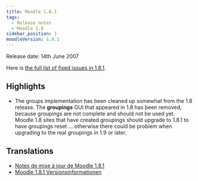 ```yaml
---
title: Moodle 1.8.1
tags:
  - Release notes
  - Moodle 1.8
sidebar_position: 1
moodleVersion: 1.8.1
---
```

Release date: 14th June 2007

Here is [the full list of fixed issues in 1.8.1](http://tracker.moodle.org/secure/ReleaseNote.jspa?version=10213&styleName=Html&projectId=10011).

## Highlights

- The groups implementation has been cleaned up somewhat from the 1.8 release.  The **groupings** GUI that appeared in 1.8 has been removed, because groupings are not complete and should not be used yet.  Moodle 1.8 sites that have created groupings should upgrade to 1.8.1 to have groupings reset ... otherwise there could be problem when upgrading to the real groupings in 1.9 or later.

## Translations

- [Notes de mise à jour de Moodle 1.8.1](https://docs.moodle.org/fr/Notes_de_mise_à_jour_de_Moodle_1.8.1)
- [Moodle 1.8.1 Versionsinformationen](https://docs.moodle.org/de/Moodle_1.8.1_Versionsinformationen)
